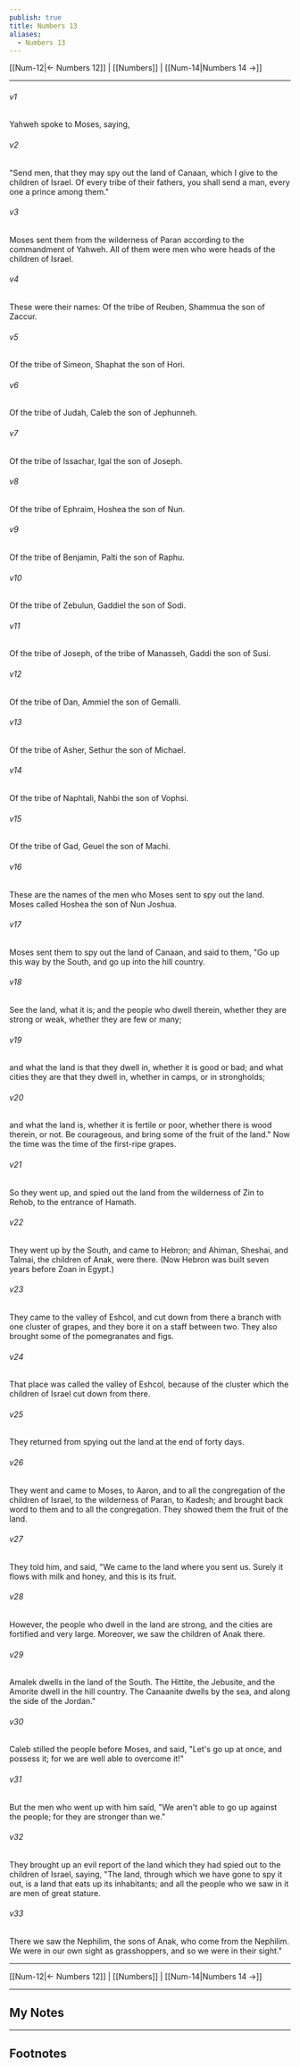 ```yaml
---
publish: true
title: Numbers 13
aliases:
  - Numbers 13
---
```


[[Num-12|← Numbers 12]] | [[Numbers]] | [[Num-14|Numbers 14 →]]
***



###### v1 
Yahweh spoke to Moses, saying, 

###### v2 
"Send men, that they may spy out the land of Canaan, which I give to the children of Israel. Of every tribe of their fathers, you shall send a man, every one a prince among them." 

###### v3 
Moses sent them from the wilderness of Paran according to the commandment of Yahweh. All of them were men who were heads of the children of Israel. 

###### v4 
These were their names: Of the tribe of Reuben, Shammua the son of Zaccur. 

###### v5 
Of the tribe of Simeon, Shaphat the son of Hori. 

###### v6 
Of the tribe of Judah, Caleb the son of Jephunneh. 

###### v7 
Of the tribe of Issachar, Igal the son of Joseph. 

###### v8 
Of the tribe of Ephraim, Hoshea the son of Nun. 

###### v9 
Of the tribe of Benjamin, Palti the son of Raphu. 

###### v10 
Of the tribe of Zebulun, Gaddiel the son of Sodi. 

###### v11 
Of the tribe of Joseph, of the tribe of Manasseh, Gaddi the son of Susi. 

###### v12 
Of the tribe of Dan, Ammiel the son of Gemalli. 

###### v13 
Of the tribe of Asher, Sethur the son of Michael. 

###### v14 
Of the tribe of Naphtali, Nahbi the son of Vophsi. 

###### v15 
Of the tribe of Gad, Geuel the son of Machi. 

###### v16 
These are the names of the men who Moses sent to spy out the land. Moses called Hoshea the son of Nun Joshua. 

###### v17 
Moses sent them to spy out the land of Canaan, and said to them, "Go up this way by the South, and go up into the hill country. 

###### v18 
See the land, what it is; and the people who dwell therein, whether they are strong or weak, whether they are few or many; 

###### v19 
and what the land is that they dwell in, whether it is good or bad; and what cities they are that they dwell in, whether in camps, or in strongholds; 

###### v20 
and what the land is, whether it is fertile or poor, whether there is wood therein, or not. Be courageous, and bring some of the fruit of the land." Now the time was the time of the first-ripe grapes. 

###### v21 
So they went up, and spied out the land from the wilderness of Zin to Rehob, to the entrance of Hamath. 

###### v22 
They went up by the South, and came to Hebron; and Ahiman, Sheshai, and Talmai, the children of Anak, were there. (Now Hebron was built seven years before Zoan in Egypt.) 

###### v23 
They came to the valley of Eshcol, and cut down from there a branch with one cluster of grapes, and they bore it on a staff between two. They also brought some of the pomegranates and figs. 

###### v24 
That place was called the valley of Eshcol, because of the cluster which the children of Israel cut down from there. 

###### v25 
They returned from spying out the land at the end of forty days. 

###### v26 
They went and came to Moses, to Aaron, and to all the congregation of the children of Israel, to the wilderness of Paran, to Kadesh; and brought back word to them and to all the congregation. They showed them the fruit of the land. 

###### v27 
They told him, and said, "We came to the land where you sent us. Surely it flows with milk and honey, and this is its fruit. 

###### v28 
However, the people who dwell in the land are strong, and the cities are fortified and very large. Moreover, we saw the children of Anak there. 

###### v29 
Amalek dwells in the land of the South. The Hittite, the Jebusite, and the Amorite dwell in the hill country. The Canaanite dwells by the sea, and along the side of the Jordan." 

###### v30 
Caleb stilled the people before Moses, and said, "Let's go up at once, and possess it; for we are well able to overcome it!" 

###### v31 
But the men who went up with him said, "We aren't able to go up against the people; for they are stronger than we." 

###### v32 
They brought up an evil report of the land which they had spied out to the children of Israel, saying, "The land, through which we have gone to spy it out, is a land that eats up its inhabitants; and all the people who we saw in it are men of great stature. 

###### v33 
There we saw the Nephilim, the sons of Anak, who come from the Nephilim. We were in our own sight as grasshoppers, and so we were in their sight."

***
[[Num-12|← Numbers 12]] | [[Numbers]] | [[Num-14|Numbers 14 →]]

---
## My Notes

---
## Footnotes
